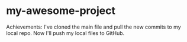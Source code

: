 # my-awesome-project

<!--This awesome project is created to experiment git notions like clone, push and pull--> 

Achievements:
I've cloned the main file and pull the new commits to my local repo. Now I'll push my local files to GitHub.